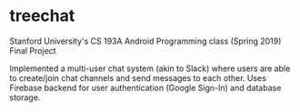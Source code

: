 # treechat
Stanford University's CS 193A Android Programming class (Spring 2019) Final Project

Implemented a multi-user chat system (akin to Slack) where users are able to create/join chat channels and send messages to each other. Uses Firebase backend for user authentication (Google Sign-In) and database storage.
